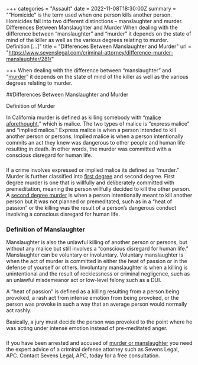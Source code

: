 +++
categories = "Assault"
date = 2022-11-08T18:30:00Z
summary = "“Homicide” is the term used when one person kills another person. Homicides fall into two different distinctions – manslaughter and murder. Differences Between Manslaughter and Murder When dealing with the difference between “manslaughter” and “murder” it depends on the state of mind of the killer as well as the various degrees relating to murder. Definition […]"
title = "Differences Between Manslaughter and Murder"
url = "https://www.sevenslegal.com/criminal-attorney/difference-murder-manslaughter/281/"

+++
When dealing with the difference between “manslaughter” and “[murder](https://www.sevenslegal.com/murder-lawyer-san-diego/ "Sevens Legal, APC")” it depends on the state of mind of the killer as well as the various degrees relating to murder.

\##Differences Between Manslaughter and Murder

Definition of Murder

In California murder is defined as killing somebody with “[malice aforethought](https://www.sevenslegal.com/first-degree-murder-attorney-ca/ "Sevens Legal, APC"),” which is malice. The two types of malice is “express malice” and “implied malice.” Express malice is when a person intended to kill another person or persons. Implied malice is when a person intentionally commits an act they knew was dangerous to other people and human life resulting in death. In other words, the murder was committed with a conscious disregard for human life.

### 

If a crime involves expressed or implied malice its defined as “murder.” Murder is further classified into [first degree](https://www.sevenslegal.com/first-degree-murder-attorney-ca/) and second degree. First degree murder is one that is willfully and deliberately committed with premeditation, meaning the person willfully decided to kill the other person. A [second degree murder](https://www.sevenslegal.com/murder-lawyer-san-diego/ "Sevens Legal, APC") is when a person intentionally meant to kill another person but it was not planned or premeditated, such as in a “heat of passion” or the killing was the result of a person’s dangerous conduct involving a conscious disregard for human life.

### Definition of Manslaughter

Manslaughter is also the unlawful killing of another person or persons, but without any malice but still involves a “conscious disregard for human life.” Manslaughter can be voluntary or involuntary. Voluntary manslaughter is when the act of murder is committed in either the heat of passion or in the defense of yourself or others. Involuntary manslaughter is when a killing is unintentional and the result of recklessness or criminal negligence, such as an unlawful misdemeanor act or low-level felony such as a DUI.

A “heat of passion” is defined as a killing resulting from a person being provoked, a rash act from intense emotion from being provoked, or the person was provoke in such a way that an average person would normally act rashly.

Basically, a jury must decide the person was provoked to the point where he was acting under intense emotion instead of pre-meditated anger.

### 

If you have been arrested and accused of [murder or manslaughter](https://www.sevenslegal.com/ "Sevens Legal, APC") you need the expert advice of a criminal defense attorney such as Sevens Legal, APC. Contact Sevens Legal, APC, today for a free consultation.